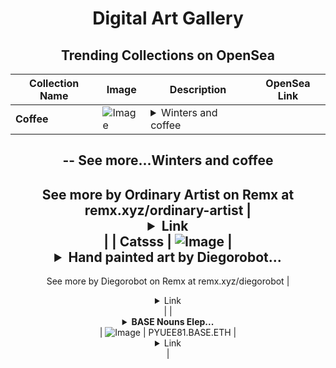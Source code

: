 <div align="center">

# Digital Art Gallery

## Trending Collections on OpenSea

| Collection Name                       | Image                                                                                     | Description                       | OpenSea Link                                                                                          |
|---------------------------------------|-------------------------------------------------------------------------------------------|-----------------------------------|--------------------------------------------------------------------------------------------------------|
| **Coffee** | ![Image](https://i.seadn.io/s/raw/files/f1106b879ff7219bf3f196cdf087c5d2.jpg?w=500&auto=format?w=200&auto=format) | <details><summary>Winters and coffee
--
See more...</summary>Winters and coffee
--
See more by Ordinary Artist  on Remx at remx.xyz/ordinary-artist</details> | <details><summary>Link</summary>[Coffee](https://opensea.io/collection/coffee-325)</details> |
| **Catsss** | ![Image](https://i.seadn.io/s/raw/files/27a7f4669eb6b7fae611628f0b6f9324.jpg?w=500&auto=format?w=200&auto=format) | <details><summary>Hand painted art by Diegorobot...</summary>Hand painted art by Diegorobot
--
See more by Diegorobot on Remx at remx.xyz/diegorobot</details> | <details><summary>Link</summary>[Catsss](https://opensea.io/collection/catsss-8)</details> |
| **<details><summary>BASE Nouns Elep...</summary>BASE Nouns Elephant</details>** | ![Image](https://i.seadn.io/s/raw/files/30d3a2450a8926f994da6a693adaf4ed.gif?w=500&auto=format?w=200&auto=format) | PYUEE81.BASE.ETH | <details><summary>Link</summary>[BASE Nouns Elephant](https://opensea.io/collection/base-nouns-elephant)</details> |

</div>